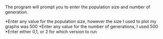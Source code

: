 The program will prompt you to enter the population size and number of generation.

*Enter any value for the population size, however the size I used to plot my graphs was 500
*Enter any value for the number of generations, I used 500
*Enter either 0,1, or 2 for which version to run
